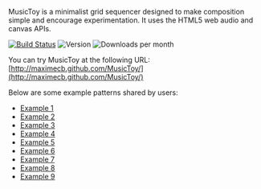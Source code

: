 MusicToy is a minimalist grid sequencer designed to make composition simple and encourage experimentation. It uses the HTML5 web audio and canvas APIs.

[![Build Status](https://travis-ci.org/SeriousSoftware/MusicToy.svg?branch=master)](https://travis-ci.org/SeriousSoftware/MusicToy)
![Version](https://img.shields.io/npm/v/MusicToy.svg)
![Downloads per month](https://img.shields.io/npm/dm/MusicToy.svg)

You can try MusicToy at the following URL:
[http://maximecb.github.com/MusicToy/](http://maximecb.github.com/MusicToy/)

Below are some example patterns shared by users:
* [Example 1](http://serioussoftware.github.io/MusicToy/#ccaaaaaaaacaaaacfnbaacmfcamjmnbiiaacaacafbaacaaeacambfaiiaaaaaaaaeaaaaaaaaaaaeaaiaaaaaaajieeccbbaaaaaaaaaaaaaaaaaaaaaaaa)
* [Example 2](http://serioussoftware.github.io/MusicToy/#aaabbaaaaaaeeafaaaaaaeabbaaaabaeeaaaaaaaafaaaaaaaaaffffaefbaaaaakkkffffabaeaaaifaaaaaaakfeebfeebaaaaaaaaaaaaaaaaaaaaaaaa)
* [Example 3](http://serioussoftware.github.io/MusicToy/#baaaaaaaaaaaaaaibaaaaaaeaaaaaaakaaaaaaafaaaaaaecababaiabicicabeaeeeeciaaciciabaababadaaabaeacjeaababababaaaaaaaaeeeeeeee)
* [Example 4](http://serioussoftware.github.io/MusicToy/#aaaaaaaaaaaaaaaaaaaaaaaaaaaaaaaiaaaaaaieaaaaaiecaaaaiecbiiiiecbaeeeecbaaccccbaaabbbbaaaabbbbbbbbaaaappppaaaaaaaaaaaaaaab)
* [Example 5](http://serioussoftware.github.io/MusicToy/#aabbabaaaaeaaeaaaaaaaaaaiaaaaaaacbaaaaaaaaaiaaiaaaaeaaeaeabbiabeaaaaaaaaaaaaaaaaboeofhkhbcecebcbeiiiaajikejefkefaaaaaaaa)
* [Example 6](http://serioussoftware.github.io/MusicToy/#daaaaaaaaadaamaaadamaaadaaadaamabjecbaaaaaaaaaameaaeejecaeaaaaaaeaaaejecaaaaaaaabjecbaaabbfababeababababaaaaaaaaaaaaaaaa)
* [Example 7](http://serioussoftware.github.io/MusicToy/#bbcbaaaaaiaacaaafbbbbbbaaeaeaiaaeaaabbjaaaaeaaacaaaaeaaaabeabaabaeaaaaaacaaaaaeeaaaaaaaibeaeaeaaaabaaabaaaaaaaaaaaaaaaaa)
* [Example 8](http://serioussoftware.github.io/MusicToy/#dbaaaaaaaeeeaaaaaaaaeeaaaaaaaanaaaaaaaaeaaaaaaaaaaaaaaaaaaaaaaaaaaaaaaaaaaaaaaaaaaaaaaaabbbbbbbbaaaaaaaaeeeeeeeeabababab)
* [Example 9](http://serioussoftware.github.io/MusicToy/#aaaaaaaaaaaaaaiabaaacaaagaaabacaiaebkaecadaabkaaaaaiiaaaaaacacnaaaaeaaaeaaacaaaaaaaeaaaababababaaaaaaaaaaaaaaaaaaabaaaba)
